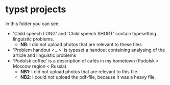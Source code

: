 # typst projects
In this folder you can see:
- 'Child speech LONG' and 'Child speech SHORT' contain typesetting linguistic problems.
  - **NB**: I did not upload photos that are relevant to these files
- 'Problem handout <...>' is typeset a handout containing analysing of the article and linguistic problems
- 'Podolsk coffee' is a description of cafés in my hometown (Podolsk < Moscow region < Russia).
  - **NB1**: I did not upload photos that are relevant to this file.
  - **NB2**: I could not upload the pdf-file, because it was a heavy file.

